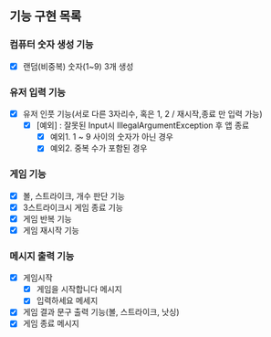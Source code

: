 ## 기능 구현 목록

### 컴퓨터 숫자 생성 기능
- [x] 랜덤(비중복) 숫자(1~9) 3개 생성

### 유저 입력 기능
- [x] 유저 인풋 기능(서로 다른 3자리수, 혹은 1, 2 / 재시작,종료 만 입력 가능)
  - [x] [예외] : 잘못된 Input시 IllegalArgumentException 후 앱 종료
    - [x] 예외1. 1 ~ 9 사이의 숫자가 아닌 경우
    - [x] 예외2. 중복 수가 포함된 경우

### 게임 기능
- [x] 볼, 스트라이크, 개수 판단 기능
- [x] 3스트라이크시 게임 종료 기능
- [x] 게임 반복 기능
- [x] 게임 재시작 기능

### 메시지 출력 기능
- [x] 게임시작
  - [x] 게임을 시작합니다 메시지
  - [x] 입력하세요 메세지
- [x] 게임 결과 문구 출력 기능(볼, 스트라이크, 낫싱)
- [x] 게임 종료 메시지

